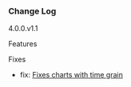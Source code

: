 
### Change Log

4.0.0.v1.1

Features

Fixes
- fix: [Fixes charts with time grain](https://github.com/apache/superset/pull/29455)
